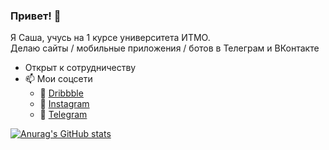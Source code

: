 ### Привет! 👋

Я Саша, учусь на 1 курсе университета ИТМО.
<br>
Делаю сайты / мобильные приложения / ботов в Телеграм и ВКонтакте
- Открыт к сотрудничеству 
- 📫 Мои соцсети
  - 🏀 [Dribbble](https://dribbble.com/sashafromlibertalia)
  - 📸 [Instagram](https://www.instagram.com/sashafromlibertalia/)
  - 💬 [Telegram](http://t.me/sashafromlibertalia)

[![Anurag's GitHub stats](https://github-readme-stats.vercel.app/api?username=sashafromlibertalia)](https://github.com/sashafromlibertalia/github-readme-stats)
